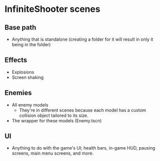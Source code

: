InfiniteShooter scenes
======================

## Base path
- Anything that is standalone (creating a folder for it will result in only it being in the folder)

## Effects
- Explosions
- Screen shaking

## Enemies
- All enemy models
	- They're in different scenes because each model has a custom collision object tailored to its size.
- The wrapper for these models (Enemy.tscn)

## UI
- Anything to do with the game's UI; health bars, in-game HUD, pausing screens, main menu screens, and more.

